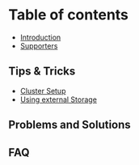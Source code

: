 # Table of contents

* [Introduction](README.md)
* [Supporters](supporters.md)

## Tips & Tricks

* [Cluster Setup](tips-and-tricks/cluster-setup.md)
* [Using external Storage](tips-and-tricks/using-external-storage.md)

## Problems and Solutions

## FAQ

